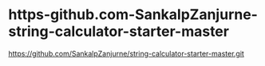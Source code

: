 # https-github.com-SankalpZanjurne-string-calculator-starter-master
https://github.com/SankalpZanjurne/string-calculator-starter-master.git
